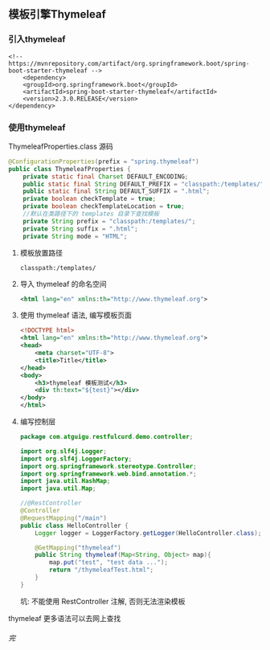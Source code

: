 ## 模板引擎Thymeleaf

### 引入thymeleaf

```maven
<!-- https://mvnrepository.com/artifact/org.springframework.boot/spring-boot-starter-thymeleaf -->
    <dependency>
    <groupId>org.springframework.boot</groupId>
    <artifactId>spring-boot-starter-thymeleaf</artifactId>
    <version>2.3.0.RELEASE</version>
</dependency>
```



### 使用thymeleaf

ThymeleafProperties.class 源码

```java
@ConfigurationProperties(prefix = "spring.thymeleaf")
public class ThymeleafProperties {
    private static final Charset DEFAULT_ENCODING;
    public static final String DEFAULT_PREFIX = "classpath:/templates/";
    public static final String DEFAULT_SUFFIX = ".html";
    private boolean checkTemplate = true;
    private boolean checkTemplateLocation = true;
    //默认在类路径下的 templates 目录下查找模板
    private String prefix = "classpath:/templates/";
    private String suffix = ".html";
    private String mode = "HTML";
```

1. 模板放置路径

   `classpath:/templates/`

2. 导入 thymeleaf 的命名空间

   ```xml
   <html lang="en" xmlns:th="http://www.thymeleaf.org">
   ```

3. 使用 thymeleaf 语法, 编写模板页面

   ```xml
   <!DOCTYPE html>
   <html lang="en" xmlns:th="http://www.thymeleaf.org">
   <head>
       <meta charset="UTF-8">
       <title>Title</title>
   </head>
   <body>
       <h3>thymeleaf 模板测试</h3>
       <div th:text="${test}"></div>
   </body>
   </html>
   ```

4. 编写控制层

   ```java
   package com.atguigu.restfulcurd.demo.controller;
   
   import org.slf4j.Logger;
   import org.slf4j.LoggerFactory;
   import org.springframework.stereotype.Controller;
   import org.springframework.web.bind.annotation.*;
   import java.util.HashMap;
   import java.util.Map;
   
   //@RestController
   @Controller
   @RequestMapping("/main")
   public class HelloController {
       Logger logger = LoggerFactory.getLogger(HelloController.class);
   
       @GetMapping("thymeleaf")
       public String thymeleaf(Map<String, Object> map){
           map.put("test", "test data ...");
           return "/thymeleafTest.html";
       }
   }
   
   ```

   坑: 不能使用 RestController 注解, 否则无法渲染模板



thymeleaf 更多语法可以去网上查找







###### 完